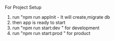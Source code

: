 For Project Setup

1. run "npm run appInit - It will create,migrate db
2. then app is ready to start
3. run "npm run start:dev " for development
4. run "npm run start:prod " for product
